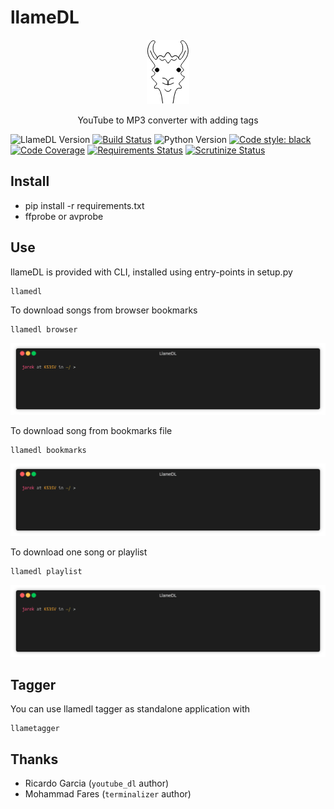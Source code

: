# llameDL

<p align="center"><img src="/media/logo.png"/></p>
<p align="center">YouTube to MP3 converter with adding tags</p>

![LlameDL Version](https://img.shields.io/badge/llameDL-0.2.0-blue.svg)
[![Build Status](https://travis-ci.org/westscz/llameDL.svg?branch=master)](https://travis-ci.org/westscz/llameDL)
![Python Version](https://img.shields.io/badge/python-3.6%2B-blue.svg)
[![Code style: black](https://img.shields.io/badge/code%20style-black-000000.svg)](https://github.com/ambv/black)
[![Code Coverage](https://scrutinizer-ci.com/g/westscz/llameDL/badges/coverage.png?b=master)](https://scrutinizer-ci.com/g/westscz/llameDL/?branch=master)
[![Requirements Status](https://requires.io/github/westscz/llameDL/requirements.svg?branch=master)](https://requires.io/github/westscz/llameDL/requirements/?branch=master)
[![Scrutinize Status](https://scrutinizer-ci.com/g/westscz/llameDL/badges/quality-score.png?b=master)](https://scrutinizer-ci.com/g/westscz/llameDL/)



## Install
- pip install -r requirements.txt
- ffprobe or avprobe


## Use
llameDL is provided with CLI, installed using entry-points in setup.py

    llamedl

To download songs from browser bookmarks

    llamedl browser 
    
<p align="center"><img src="/media/browser-demo.gif?raw=true"/></p>
    
To download song from bookmarks file

    llamedl bookmarks
    
<p align="center"><img src="/media/bookmarks-demo.gif?raw=true"/></p>


To download one song or playlist

    llamedl playlist
    
<p align="center"><img src="/media/playlist-demo.gif?raw=true"/></p>

## Tagger

You can use llamedl tagger as standalone application with

    llametagger

## Thanks

- Ricardo Garcia (`youtube_dl` author)
- Mohammad Fares (`terminalizer` author)